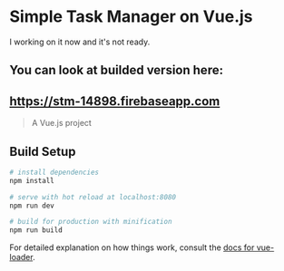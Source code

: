 # Simple Task Manager on Vue.js

I working on it now and it's not ready.

## You can look at builded version here:
## https://stm-14898.firebaseapp.com


> A Vue.js project

## Build Setup

``` bash
# install dependencies
npm install

# serve with hot reload at localhost:8080
npm run dev

# build for production with minification
npm run build
```

For detailed explanation on how things work, consult the [docs for vue-loader](http://vuejs.github.io/vue-loader).
